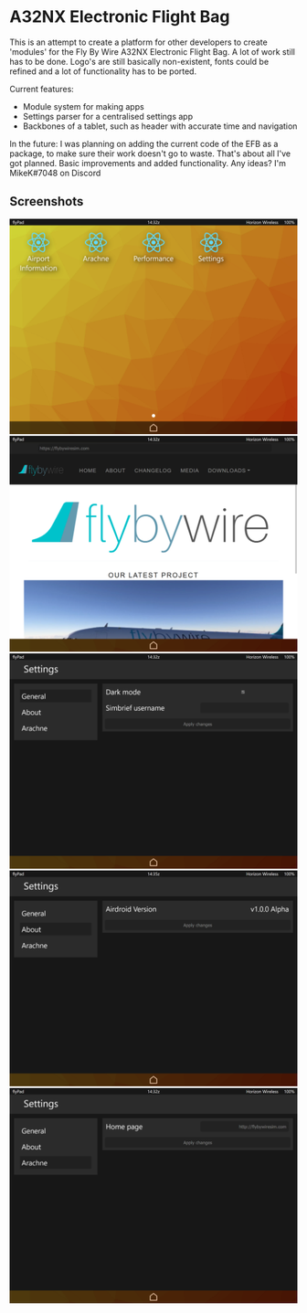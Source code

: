 # A32NX Electronic Flight Bag

This is an attempt to create a platform for other developers to create 'modules' for the Fly By Wire A32NX Electronic Flight Bag. A lot of work still has to be done. Logo's are still basically non-existent, fonts could be refined and a lot of functionality has to be ported.

Current features:
* Module system for making apps
* Settings parser for a centralised settings app
* Backbones of a tablet, such as header with accurate time and navigation

In the future:
I was planning on adding the current code of the EFB as a package, to make sure their work doesn't go to waste. That's about all I've got planned. Basic improvements and added functionality. Any ideas? I'm MikeK#7048 on Discord

## Screenshots
![screenshot1](media/home.png)
![screenshot2](media/arachne.png)
![screenshot3](media/general_settings.png)
![screenshot4](media/about.png)
![screenshot5](media/arachne_settings.png)

